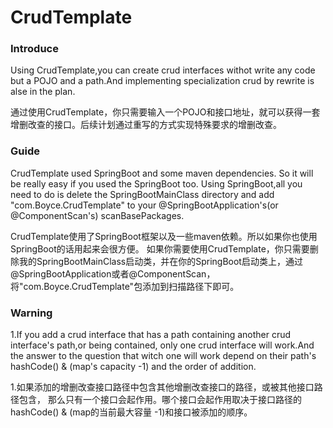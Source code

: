 # CrudTemplate

### Introduce
Using CrudTemplate,you can create crud interfaces withot write any code but a POJO and a path.And implementing specialization crud by rewrite is alse in the plan.  

通过使用CrudTemplate，你只需要输入一个POJO和接口地址，就可以获得一套增删改查的接口。后续计划通过重写的方式实现特殊要求的增删改查。

### Guide
CrudTemplate used SpringBoot and some maven dependencies.
So it will be really easy if you used the SpringBoot too.
Using SpringBoot,all you need to do is delete the SpringBootMainClass directory
and add "com.Boyce.CrudTemplate" to your @SpringBootApplication's(or @ComponentScan's) scanBasePackages. 

CrudTemplate使用了SpringBoot框架以及一些maven依赖。所以如果你也使用SpringBoot的话用起来会很方便。
如果你需要使用CrudTemplate，你只需要删除我的SpringBootMainClass启动类，并在你的SpringBoot启动类上，通过@SpringBootApplication或者@ComponentScan，
将"com.Boyce.CrudTemplate"包添加到扫描路径下即可。

### Warning
1.If you add a crud interface that has a path containing another crud interface's path,or being contained,
only one crud interface will work.And the answer to the question that witch one will work depend on their path's hashCode() & (map's capacity -1) and the order of addition.

1.如果添加的增删改查接口路径中包含其他增删改查接口的路径，或被其他接口路径包含，
那么只有一个接口会起作用。哪个接口会起作用取决于接口路径的hashCode() & (map的当前最大容量 -1)和接口被添加的顺序。